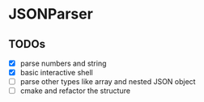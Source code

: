 # JSONParser

## TODOs
- [x] parse numbers and string
- [x] basic interactive shell
- [ ] parse other types like array and nested JSON object
- [ ] cmake and refactor the structure
